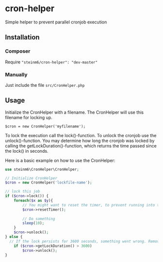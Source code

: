 cron-helper
===========

Simple helper to prevent parallel cronjob execution


Installation
-------------

### Composer

Require <code>"steinm6/cron-helper": "dev-master"</code>

### Manually

Just include the file <code>src/CronHelper.php</code>


Usage
------------

Initialize the CronHelper with a filename. The CronHelper will use this filename for locking up.

<code>$cron = new CronHelper('myfilename');</code>

To lock the execution call the lock()-function. To unlock the cronjob use the unlock()-function. You may determine how long the cronjob was locked by calling the getLockDuration()-function, which returns the time passed since the lock() in seconds.

Here is a basic example on how to use the CronHelper:

```php
use steinm6\CronHelper\CronHelper;

// Initialize CronHelper
$cron = new CronHelper('lockfile-name');

// lock this job
if ($cron->lock()) {
	foreach($x as $y){
		// You might want to reset the timer, to prevent running into the unlock() below...
		$cron->resetTimer();
		
		// Do something
		sleep(10);
	}
	$cron->unlock();
} else {
  // If the lock persists for 3600 seconds, something went wrong. Remove the lock so that the next cronjob is executed.
	if ($cron->getLockDuration() > 3600)
		$cron->unlock();
}

```
